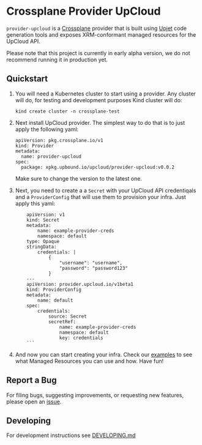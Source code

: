 # Crossplane Provider UpCloud

`provider-upcloud` is a [Crossplane](https://crossplane.io/) provider that
is built using [Upjet](https://github.com/crossplane/upjet) code
generation tools and exposes XRM-conformant managed resources for the
UpCloud API.

Please note that this project is currently in early alpha version, we do not recommend running it in production yet.

## Quickstart

1. You will need a Kubernetes cluster to start using a provider. Any cluster will do, for testing and development purposes Kind cluster will do:
    ```
    kind create cluster -n crossplane-test
    ```

2. Next install UpCloud provider. The simplest way to do that is to just apply the following yaml:
    ```
    apiVersion: pkg.crossplane.io/v1
    kind: Provider
    metadata:
      name: provider-upcloud
    spec:
      package: xpkg.upbound.io/upcloud/provider-upcloud:v0.0.2
    ```

	Make sure to change the version to the latest one.

3. Next, you need to create a a `Secret` with your UpCloud API credentiqals and a `ProviderConfig` that will use them to provision your infra. Just apply this yaml:
    ```
		apiVersion: v1
		kind: Secret
		metadata:
			name: example-provider-creds
			namespace: default
		type: Opaque
		stringData:
			credentials: |
				{
					"username": "username",
					"password": "password123"
				}
		---
		apiVersion: provider.upcloud.io/v1beta1
		kind: ProviderConfig
		metadata:
			name: default
		spec:
			credentials:
				source: Secret
				secretRef:
					name: example-provider-creds
					namespace: default
					key: credentials
		```

4. And now you can start creating your infra. Check our [examples](examples/resources/) to see what Managed Resources you can use and how. Have fun!

## Report a Bug

For filing bugs, suggesting improvements, or requesting new features, please
open an [issue](https://github.com/UpCloudLtd/provider-upcloud/issues).

## Developing

For development instructions see [DEVELOPING.md](DEVELOPING.md)